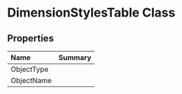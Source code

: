 # DimensionStylesTable Class



## Properties

| Name | Summary | 
| :- | :- | 
| ObjectType |  | 
| ObjectName |  | 

